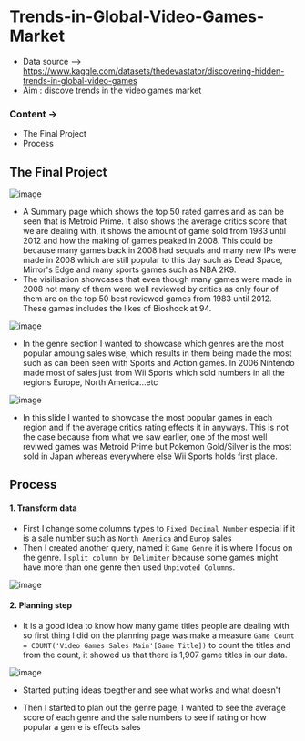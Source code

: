 # Trends-in-Global-Video-Games-Market

- Data source --> https://www.kaggle.com/datasets/thedevastator/discovering-hidden-trends-in-global-video-games
- Aim : discove trends in the video games market

### Content ->
- The Final Project
- Process

## The Final Project
![image](https://github.com/hj18/Trends-in-Global-Video-Games-Market/assets/71445208/3b55afba-75e4-4ccd-ae67-56ba4e6788c7)
- A Summary page which shows the top 50 rated games and as can be seen that is Metroid Prime. It also shows the average critics score that we are dealing with, it shows the amount of game sold from 1983 until 2012 and how the making of games peaked in 2008. This could be because many games back in 2008 had sequals and many new IPs were made in 2008 which are still popular to this day such as Dead Space, Mirror's Edge and many sports games such as NBA 2K9.
- The visilisation showcases that even though many games were made in 2008 not many of them were well reviewed by critics as only four of them are on the top 50 best reviewed games from 1983 until 2012. These games includes the likes of Bioshock at 94.

![image](https://github.com/hj18/Trends-in-Global-Video-Games-Market/assets/71445208/e2c8245c-e86f-4de9-b962-b0ae849a068c)
- In the genre section I wanted to showcase which genres are the most popular amoung sales wise, which results in them being made the most such as can been seen with Sports and Action games. In 2006 Nintendo made most of sales just from Wii Sports which sold numbers in all the regions Europe, North America...etc

![image](https://github.com/hj18/Trends-in-Global-Video-Games-Market/assets/71445208/fd5804df-47a1-4714-832d-ce14e9d45151)
- In this slide I wanted to showcase the most popular games in each region and if the average critics rating effects it in anyways. This is not the case because from what we saw earlier, one of the most well reviwed games was Metroid Prime but Pokemon Gold/Silver is the most sold in Japan whereas everywhere else Wii Sports holds first place.


## Process
#### 1. Transform data
- First I change some columns types to `Fixed Decimal Number` especial if it is a sale number such as `North America` and `Europ` sales
- Then I created another query, named it `Game Genre` it is where I focus on the genre. I `split column by Delimiter` because some games might have more than one genre then used `Unpivoted Columns`.

![image](https://github.com/hj18/Trends-in-Global-Video-Games-Market/assets/71445208/332fe033-e189-4e19-92a6-ed30b19fc42b)

#### 2. Planning step
- It is a good idea to know how many game titles people are dealing with so first thing I did on the planning page was make a measure `Game Count = COUNT('Video Games Sales Main'[Game Title])` to count the titles and from the count, it showed us that there is 1,907 game titles in our data.

![image](https://github.com/hj18/Trends-in-Global-Video-Games-Market/assets/71445208/6fa62b2d-00b0-4a48-9d5e-db0565a85628)

- Started putting ideas toegther and see what works and what doesn't

- Then I started to plan out the genre page, I wanted to see the average score of each genre and the sale numbers to see if rating or how popular a genre is effects sales

